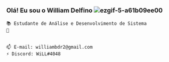 ### Olá! Eu sou o William Delfino ![ezgif-5-a61b09ee00](https://user-images.githubusercontent.com/101029774/156908317-5a5d563d-6224-4bf2-a0cd-1a3faede66e6.gif)


    📚 Estudante de Análise e Desenvolvimento de Sistema
    🌱 
    
    
    📫 E-mail: williambdr2@gmail.com
    ⚡ Discord: WiLL#4048



<!--
**WilliamDelfino/WilliamDelfino** is a ✨ _special_ ✨ repository because its `README.md` (this file) appears on your GitHub profile.

Here are some ideas to get you started:

- 🔭 I’m currently working on ...
- 🌱 I’m currently learning ...
- 👯 I’m looking to collaborate on ...
- 🤔 I’m looking for help with ...
- 💬 Ask me about ...
- 📫 How to reach me: ...
- 😄 Pronouns: ...
- ⚡ Fun fact: ...
--> 
